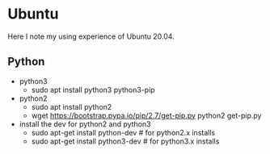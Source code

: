 # Ubuntu
Here I note my using experience of Ubuntu 20.04.

## Python
- python3
    - sudo apt install python3 python3-pip
- python2
    - sudo apt install python2
    - wget https://bootstrap.pypa.io/pip/2.7/get-pip.py
      python2 get-pip.py
- install the dev for python2 and python3
    - sudo apt-get install python-dev   # for python2.x installs
    - sudo apt-get install python3-dev  # for python3.x installs
